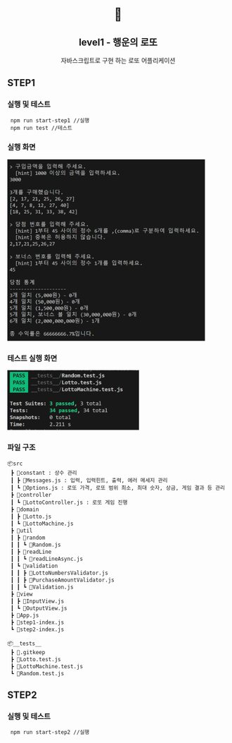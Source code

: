 <h1 align="middle">🎱</h1>
<h2 align="middle">level1 - 행운의 로또</h2>
<p align="middle">자바스크립트로 구현 하는 로또 어플리케이션</p>

## STEP1

### 실행 및 테스트

```bash
 npm run start-step1 //실행
 npm run test //테스트
```

### 실행 화면

<img src="./lotto-step1.png" alt="실행화면" width="450"/>

### 테스트 실행 화면

<img src="./lotto-step1-test.png" alt="테스트 실행화면" width="300">

### 파일 구조

```
📦src
 ┣ 📂constant : 상수 관리
 ┃ ┣ 📜Messages.js : 입력, 입력힌트, 출력, 에러 메세지 관리
 ┃ ┗ 📜Options.js : 로또 가격, 로또 범위 최소, 최대 숫자, 상금, 게임 결과 등 관리
 ┣ 📂controller
 ┃ ┗ 📜LottoController.js : 로또 게임 진행
 ┣ 📂domain
 ┃ ┣ 📜Lotto.js
 ┃ ┗ 📜LottoMachine.js
 ┣ 📂util
 ┃ ┣ 📂random
 ┃ ┃ ┗ 📜Random.js
 ┃ ┣ 📂readLine
 ┃ ┃ ┗ 📜readLineAsync.js
 ┃ ┗ 📂validation
 ┃ ┃ ┣ 📜LottoNumbersValidator.js
 ┃ ┃ ┣ 📜PurchaseAmountValidator.js
 ┃ ┃ ┗ 📜Validation.js
 ┣ 📂view
 ┃ ┣ 📜InputView.js
 ┃ ┗ 📜OutputView.js
 ┣ 📜App.js
 ┣ 📜step1-index.js
 ┗ 📜step2-index.js

📦__tests__
 ┣ 📜.gitkeep
 ┣ 📜Lotto.test.js
 ┣ 📜LottoMachine.test.js
 ┗ 📜Random.test.js

```

## STEP2

### 실행 및 테스트

```bash
 npm run start-step2 //실행
```
